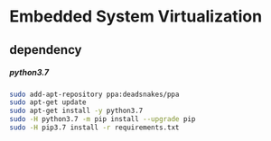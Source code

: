 # Embedded System Virtualization 

## dependency

##### python3.7

```bash
sudo add-apt-repository ppa:deadsnakes/ppa
sudo apt-get update
sudo apt-get install -y python3.7
sudo -H python3.7 -m pip install --upgrade pip
sudo -H pip3.7 install -r requirements.txt
```

